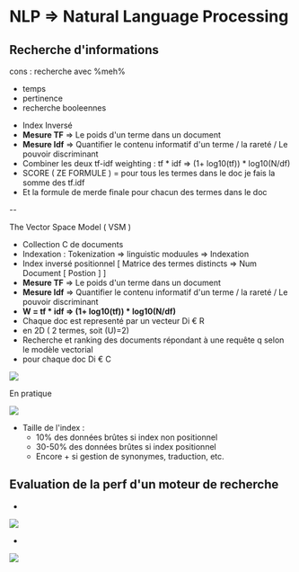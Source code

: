 # NLP => Natural Language Processing
## Recherche d'informations
cons : recherche avec %meh%
- temps
- pertinence
- recherche booleennes









* Index Inversé
* **Mesure TF** => Le poids d'un terme dans un document
* **Mesure Idf** => Quantifier le contenu informatif d'un terme / la rareté / Le pouvoir discriminant 
* Combiner les deux tf-idf weighting : tf * idf => (1+ log10(tf)) * log10(N/df)
* SCORE ( ZE FORMULE ) = pour tous les termes dans le doc je fais la somme des tf.idf
* Et la formule de merde finale pour chacun des termes dans le doc


--


The Vector Space Model ( VSM )


* Collection C de documents
* Indexation : Tokenization => linguistic moduules => Indexation
* Index inversé positionnel [ Matrice des termes distincts => Num Document [ Postion ] ]
* **Mesure TF** => Le poids d'un terme dans un document
* **Mesure Idf** => Quantifier le contenu informatif d'un terme / la rareté / Le pouvoir discriminant 
* **W = tf * idf => (1+ log10(tf)) * log10(N/df)**
* Chaque doc est representé par un vecteur Di € R
* en 2D ( 2 termes, soit (U)=2)
* Recherche et ranking des documents répondant à une requête q selon le modèle vectorial
* pour chaque doc Di € C

![](https://i.imgur.com/xKU4XVk.png)


En pratique 

![](https://i.imgur.com/gbMNxwU.png)



* Taille de l'index :
  * 10% des données brûtes si index non positionnel 
  * 30-50% des données brûtes si index positionnel 
  * Encore + si gestion de synonymes, traduction, etc.



## Evaluation de la perf d'un moteur de recherche


* 
![](https://i.imgur.com/EX0LfD6.png)

* 

![](https://i.imgur.com/Uic2gnn.png)
